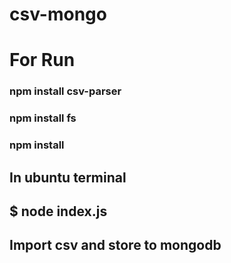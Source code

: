 # csv-mongo

# For Run 
### npm install csv-parser

### npm install fs

### npm install

## In ubuntu terminal 
## $ node index.js


## Import csv and store to mongodb
